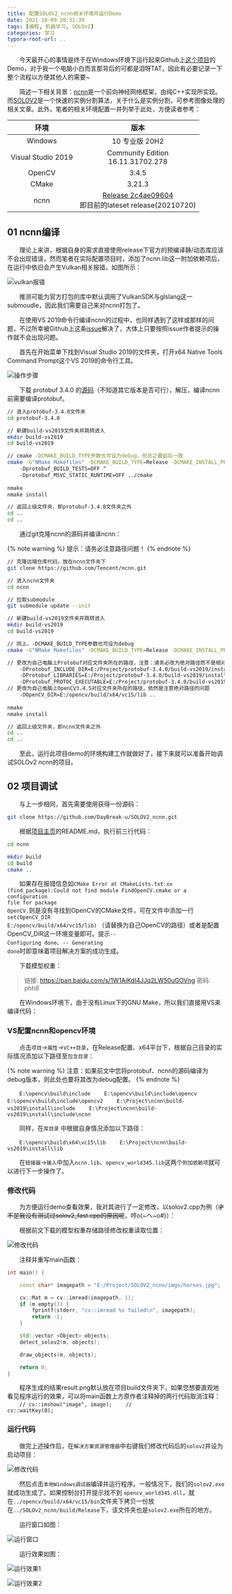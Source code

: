 ```yaml
---
title: 配置SOLOV2_ncnn相关环境并运行Demo
date: 2021-10-09 20:31:39
tags: [编程, 机器学习, SOLOv2]
categories: 学习
typora-root-url: ..
---
```


&emsp;&emsp;今天最开心的事情是终于在Windows环境下运行起来Github上[这个项目](https://github.com/DayBreak-u/SOLOV2_ncnn)的Demo，对于我一个电脑小白而言那背后的可都是泪呀TAT，因此有必要记录一下整个流程以方便其他人的需要~

&emsp;&emsp;简述一下相关背景：[ncnn](https://github.com/Tencent/ncnn)是一个前向神经网络框架，由纯C++实现所实现。而[SOLOV2](https://arxiv.org/abs/2003.10152
)是一个快速的实例分割算法，关于什么是实例分割，可参考图像处理的相关文章。此外，笔者的相关环境配置一并列举于此处，方便读者参考：

|        环境        |                             版本                             |
| :----------------: | :----------------------------------------------------------: |
|      Windows       |                        10 专业版 20H2                        |
| Visual Studio 2019 |             Community Edition<br>16.11.31702.278             |
|       OpenCV       |                            3.4.5                             |
|       CMake        |                            3.21.3                            |
|        ncnn        | [Release 2c4ae09604](https://github.com/Tencent/ncnn/tree/2c4ae096044c816d7195476d652eb8d5aefb8379)<br>即目前的lateset release(20210720) |

<!--more-->

## 01 ncnn编译

&emsp;&emsp;理论上来讲，根据自身的需求直接使用release下官方的预编译静/动态库应该不会出现错误，然而笔者在实际配置项目时，添加了ncnn.lib这一附加依赖项后，在运行中依旧会产生Vulkan相关报错，如图所示：

![vulkan报错](/img/2021-10-09-Configure-a-NCNN-Project/1.png)

&emsp;&emsp;推测可能为官方打包的库中默认调用了VulkanSDK与glslang这一submoudle，因此我们需要自己来对ncnn打包了。

&emsp;&emsp;在使用VS 2019命令行编译ncnn的过程中，也同样遇到了这样或那样的问题，不过所幸被Github上这条[issue](https://github.com/Tencent/ncnn/issues/2498)解决了，大体上只要按照issue作者提示的操作就不会出现问题。

&emsp;&emsp;首先在开始菜单下找到Visual Studio 2019的文件夹，打开x64 Native Tools Command Prompt这个VS 2019的命令行工具。

![操作步骤](/img/2021-10-09-Configure-a-NCNN-Project/2.png)

&emsp;&emsp;下载 protobuf 3.4.0 的[源码](https://github.com/google/protobuf/archive/v3.4.0.zip)（不知道其它版本是否可行），解压，编译ncnn前需要编译protobuf。

```bash Command Prompt
// 进入protobuf-3.4.0文件夹
cd protobuf-3.4.0

// 新建build-vs2019文件夹并跳转进入
mkdir build-vs2019
cd build-vs2019

// cmake -DCMAKE_BUILD_TYPE参数也可设为debug，但总之要前后一致
cmake -G"NMake Makefiles" -DCMAKE_BUILD_TYPE=Release -DCMAKE_INSTALL_PREFIX=%cd%/install ^
    -Dprotobuf_BUILD_TESTS=OFF ^
    -Dprotobuf_MSVC_STATIC_RUNTIME=OFF ../cmake
    
nmake
nmake install

// 返回上级文件夹，即protobuf-3.4.0文件夹之外
cd ..
cd ..
```

&emsp;&emsp;通过git克隆ncnn的源码并编译ncnn：

{% note warning %}
提示：请务必注意路径问题！
{% endnote %}

```bash Command Prompt
// 克隆远端仓库代码，放在ncnn文件夹下
git clone https://github.com/Tencent/ncnn.git

// 进入ncnn文件夹
cd ncnn

// 拉取submodule
git submodule update --init

// 新建build-vs2019文件夹并跳转进入
mkdir build-vs2019
cd build-vs2019

// 同上，-DCMAKE_BUILD_TYPE参数也可设为debug
cmake -G"NMake Makefiles" -DCMAKE_BUILD_TYPE=Release -DCMAKE_INSTALL_PREFIX=%cd%/install ^

// 更改为自己电脑上Protobuf对应文件夹所在的路径，注意：请务必改为绝对路径而不是相对路径！
    -DProtobuf_INCLUDE_DIR=E:/Project/protobuf-3.4.0/build-vs2019/install/include ^
    -DProtobuf_LIBRARIES=E:/Project/protobuf-3.4.0/build-vs2019/install/lib/libprotobuf.lib ^
    -DProtobuf_PROTOC_EXECUTABLE=E:/Project/protobuf-3.4.0/build-vs2019/install/bin/protoc.exe ^
// 更改为自己电脑上OpenCV3.4.5对应文件夹所在的路径，依然是注意绝对路径的问题
	-DOpenCV_DIR=E:/opencv/build/x64/vc15/lib ..
	
nmake
nmake install

// 返回上级文件夹，即ncnn文件夹之外
cd ..
cd ..
```

&emsp;&emsp;至此，运行此项目demo的环境构建工作就做好了，接下来就可以准备开始调试SOLOv2 ncnn的项目。

## 02 项目调试

&emsp;&emsp;与上一步相同，首先需要使用获得一份源码：

``` bash Command Prompt
git clone https://github.com/DayBreak-u/SOLOV2_ncnn.git
```

&emsp;&emsp;根据[项目主页](https://github.com/DayBreak-u/SOLOV2_ncnn)的README.md，执行前三行代码：
``` bash Command Prompt
cd ncnn

mkdir build
cd build 
cmake ..
```
&emsp;&emsp;如果存在报错信息如<code>CMake Error at CMakeLists.txt:xx (find_package):Could not find module FindOpenCV.cmake or a configuration file for package OpenCV.</code>则是没有寻找到OpenCV的CMake文件，可在文件中添加一行<code>set(OpenCV_DIR E:/opencv/build/x64/vc15/lib)</code> （请替换为自己OpenCV的路径）或者是配置OpenCV_DIR这一环境变量即可。提示<code>-- Configuring done</code>、<code>-- Generating done</code>时即意味着项目解决方案的成功生成。

&emsp;&emsp;下载模型权重：

> 链接: https://pan.baidu.com/s/1W1AiKdI4JJq2LW50uGOVng 密码: phh8

&emsp;&emsp;在Windows环境下，由于没有Linux下的GNU Make，所以我们直接用VS来编译代码：

### VS配置ncnn和opencv环境

&emsp;&emsp;点击<code>项目</code>-><code>属性</code>-><code>VC++目录</code>，在Release配置、x64平台下，根据自己目录的实际情况添加以下路径至<code>包含目录</code>：

{% note warning %}
注意：如果前文中您将protobuf、ncnn的源码编译为debug版本，则此处也要将其改为debug配置。
{% endnote %}

&emsp;&emsp;<code>E:\opencv\build\include</code>
&emsp;&emsp;<code>E:\opencv\build\include\opencv</code>
&emsp;&emsp;<code>E:\opencv\build\include\opencv2</code>
&emsp;&emsp;<code>E:\Project\ncnn\build-vs2019\install\include</code>
&emsp;&emsp;<code>E:\Project\ncnn\build-vs2019\install\include\ncnn</code>

&emsp;&emsp;同样，在<code>库目录</code> 中根据自身情况添加以下路径：

&emsp;&emsp;<code>E:\opencv\build\x64\vc15\lib</code>
&emsp;&emsp;<code>E:\Project\ncnn\build-vs2019\install\lib</code>

&emsp;&emsp;在<code>链接器</code>-><code>输入</code>中加入<code>ncnn.lib</code>、<code>opencv_world345.lib</code>这两个<code>附加依赖项</code>就可以进行下一步操作了。

### 修改代码

&emsp;&emsp;为方便运行demo查看效果，我对其进行了一定修改，以solov2.cpp为例（<del>才不是我没有测试过solov2_fast.cpp的原因呢</del>，哼o(~ヘ~o#)）：

&emsp;&emsp;根据前文下载的模型权重存储路径修改权重读取位置：

![修改代码](/img/2021-10-09-Configure-a-NCNN-Project/3.png)

&emsp;&emsp;注释并重写main函数：
```c++ solov2.cpp
int main() {

    const char* imagepath = "E:/Project/SOLOV2_ncnn/imgs/horses.jpg";

    cv::Mat m = cv::imread(imagepath, 1);
    if (m.empty()) {
        fprintf(stderr, "cv::imread %s failed\n", imagepath);
        return -1;
    }

    std::vector <Object> objects;
    detect_solov2(m, objects);

    draw_objects(m, objects);

    return 0;
}
```
&emsp;&emsp;程序生成的结果result.png默认放在项目build文件夹下，如果您想要直观地看见程序运行的效果，可以将main函数上方原作者注释掉的两行代码取消注释：
&emsp;&emsp;<code>//    cv::imshow("image", image);</code>
&emsp;&emsp;<code>//    cv::waitKey(0);</code>

### 运行代码

&emsp;&emsp;做完上述操作后，在<code>解决方案资源管理器</code>中右键我们修改代码后的<code>solov2</code>并设为启动项目：

![修改代码](/img/2021-10-09-Configure-a-NCNN-Project/4.png)

&emsp;&emsp;然后点击<code>本地Windows调试器</code>编译并运行程序。一般情况下，我们的<code>solov2.exe</code>就成功生成了。如果控制台打开提示找不到 <code>opencv_world345.dll</code>，就在<code>../opencv/build/x64/vc15/bin</code>文件夹下拷贝一份放在<code>../SOLOv2_ncnn/build/Release</code>下，该文件夹也是<code>solov2.exe</code>所在的地方。

&emsp;&emsp;运行窗口如图：

![运行窗口](/img/2021-10-09-Configure-a-NCNN-Project/5.png)

&emsp;&emsp;运行效果如图：

![运行效果1](/img/2021-10-09-Configure-a-NCNN-Project/horses.jpg "读取到的图片")

![运行效果2](/img/2021-10-09-Configure-a-NCNN-Project/result.png "实例分割的结果")


